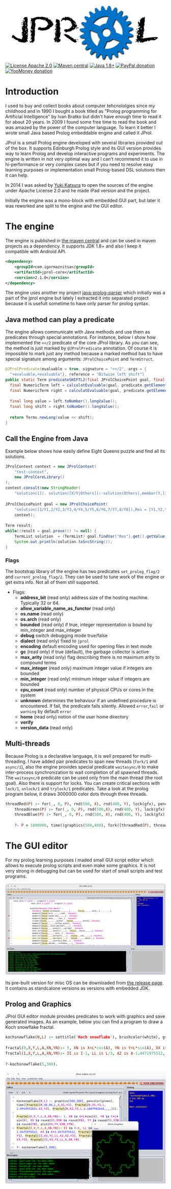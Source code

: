 ![JPROL logo](art/github_logo.png)   
[![License Apache 2.0](https://img.shields.io/badge/license-Apache%20License%202.0-green.svg)](http://www.apache.org/licenses/LICENSE-2.0)
[![Maven central](https://maven-badges.herokuapp.com/maven-central/com.igormaznitsa/jprol-core/badge.svg)](http://search.maven.org/#artifactdetails|com.igormaznitsa|jprol-core|2.1.0|jar)
[![Java 1.8+](https://img.shields.io/badge/java-1.8%2b-green.svg)](http://www.oracle.com/technetwork/java/javase/downloads/index.html)
[![PayPal donation](https://img.shields.io/badge/donation-PayPal-cyan.svg)](https://www.paypal.com/cgi-bin/webscr?cmd=_s-xclick&hosted_button_id=AHWJHJFBAWGL2)
[![YooMoney donation](https://img.shields.io/badge/donation-Yoo.money-blue.svg)](https://yoomoney.ru/to/41001158080699)


# Introduction
I used to buy and collect books about computer tehcnololgies since my childhood and in 1990 I bought a book titled as "Prolog programming for Artificial Intelligence" by Ivan Bratko but didn't have enough time to read it for about 20 years. In 2009 I found some free time to read the book and was amazed by the power of the computer language. To learn it better I wrote small Java based Prolog embeddable engine and called it JProl.   

JProl is a small Prolog engine developed with several libraries provided out of the box. It supports Edinburgh Prolog style and its GUI version provides way to learn Prolog and develop interactive programs and experiments. The engine is written in not very optimal way and I can't recommend it to use in hi-performance or very complex cases but if you need to resolve easy learning purposes or implementation small Prolog-based DSL solutions then it can help.   

In 2014 I was asked by [Yuki Katsura](http://iprolog.appstor.io/) to open the sources of the engine under Apache License 2.0 and he made iPad version and the project.

Initially the engine was a mono-block with embedded GUI part, but later it was reworked ane split to the engine and the GUI editor.

# The engine

The engine is published in [the maven central](https://search.maven.org/artifact/com.igormaznitsa/jprol-core/2.1.0/jar) and can be used in maven projects as a dependency. It supports JDK 1.8+ and also I keep it compatible with Android API.   
```xml
<dependency>
    <groupId>com.igormaznitsa</groupId>
    <artifactId>jprol-core</artifactId>
    <version>2.1.0</version>
</dependency>
```   
The engine uses another my project [java-prolog-parser](https://github.com/raydac/java-prolog-parser) which initially was a part of the jprol engine but lately I extracted it into separated project because it is usefult sometime to have only parser for prolog syntax. 

## Java method can play a predicate

The engine allows communicate with Java methods and use them as predicates through special annotations.
For instance, below I show how implemented the `<</2` predicate of the core JProl library. As you can see, the method is just marked by `@JProlPredicate` annotation. Of course it is impossible to mark just any method because a marked method has to have special signature among arguments: `JProlChoicePoint` and `TermStruct`.
```Java
@JProlPredicate(evaluable = true, signature = "<</2", args = {
  "+evaluable,+evaluable"}, reference = "Bitwise left shift")
public static Term predicateSHIFTL2(final JProlChoicePoint goal, final TermStruct predicate) {
  final NumericTerm left = calculatEvaluable(goal, predicate.getElement(0).findNonVarOrSame());
  final NumericTerm right = calculatEvaluable(goal, predicate.getElement(1).findNonVarOrSame());

  final long value = left.toNumber().longValue();
  final long shift = right.toNumber().longValue();

  return Terms.newLong(value << shift);
}
```

## Call the Engine from Java
Example below shows how easily define Eight Queens puzzle and find all its solutions.
```Java
JProlContext context = new JProlContext(
    "test-context",
    new JProlCoreLibrary()
);
context.consult(new StringReader(
    "solution([]). solution([X/Y|Others]):-solution(Others),member(Y,[1,2,3,4,5,6,7,8]),notattack(X/Y,Others). notattack(_,[]). notattack(X/Y,[X1/Y1 | Others]):- Y=\\=Y1, Y1-Y=\\=X1-X, Y1-Y=\\=X-X1, notattack(X/Y,Others). member(Item,[Item|Rest]). member(Item,[First|Rest]):-member(Item,Rest). template([1/Y1,2/Y2,3/Y3,4/Y4,5/Y5,6/Y6,7/Y7,8/Y8])."));

JProlChoicePoint goal = new JProlChoicePoint(
    "solution([1/Y1,2/Y2,3/Y3,4/Y4,5/Y5,6/Y6,7/Y7,8/Y8]),Res = [Y1,Y2,Y3,Y4,Y5,Y6,Y7,Y8].",
    context);

Term result;
while((result = goal.prove()) != null) {
    TermList solution  = (TermList) goal.findVar("Res").get().getValue();
    System.out.println(solution.toSrcString());
}
```

### Flags

The bootstrap library of the engine has two predicates `set_prolog_flag/2` and `current_prolog_flag/2`. They can be used to tune work of the engine or get extra info. Not all of them still supported.
- Flags:
    - __address_bit__ (read only) address size of the hosting machine. Typically 32 or 64.
    - __allow_variable_name_as_functor__ (read only)
    - __os.name__ (read only)
    - __os.arch__ (read only)
    - __bounded__ (read only) if true, integer representation is bound by min_integer and max_integer
    - __debug__ switch debugging mode true/false
    - __dialect__ (read only) fixed to `jprol`
    - __encoding__ default encoding used for opening files in text mode 
    - __gc__ (read only) if true (default), the garbage collector is active
    - __max_arity__ (read only) flag describing there is no maximum arity to compound terms
    - __max_integer__ (read only) maximum integer value if integers are bounded
    - __min_integer__ (read only) minimum integer value if integers are bounded
    - __cpu_count__ (read only) number of physical CPUs or cores in the system
    - __unknown__ determines the behaviour if an undefined procedure is encountered. If fail, the predicate fails silently. Allowed `error`,`fail` or `warning` by default `error`
    - __home__ (read only) notion of the user home directory
    - __verify__
    - __version_data__ (read only)


## Multi-threads
Because Prolog is a declarative language, it is well prepared for multi-threading. I have added pair predicates to span new threads (`fork/1` and `async/1`), also the engine provides special predicate `waitasync/0` to make inter-process synchronization to wait completion of all spawned threads. The `waitasync/0` predicate can be used only from the main thread (the root goal). Also there is support for locks. You can create critical sections with `lock/1`, `unlock/1` and `trylock/1` predicates. Take a look at the prolog program below, it draws 3000000 color dots through three threads.
```Prolog
threadRed(P) :- for(_, 0, P), rnd(500, X), rnd(400, Y), lock(gfx), pencolor(red), dot(X, Y), unlock(gfx), fail.
    threadGreen(P) :- for(_, 0, P), rnd(500,X), rnd(400, Y), lock(gfx), pencolor(green), dot(X, Y), unlock(gfx), fail.
    threadBlue(P) :- for(_, 0, P), rnd(500, X), rnd(400, Y), lock(gfx), pencolor(blue), dot(X,Y), unlock(gfx), fail.

    ?- P = 1000000, time((graphics(500,400), fork([threadRed(P), threadGreen(P), threadBlue(P)]))).
```

# The GUI editor

For my prolog learning purposes I maded small GUI script editor which allows to execute prolog scripts and even make some graphics. It is not very strong in debugging but can be used for start of small scripts and test programs.

![GUIEditor](https://github.com/raydac/jprol/blob/master/jprolguieditor.png)

Its pre-built version for misc OS can be downloaded from [the release page](https://github.com/raydac/java-prolog-parser/releases/latest). It contains as standcalone versions as versions with embedded JDK.

## Prolog and Graphics
JProl GUI editor module provides predicates to work with graphics and save generated images. As an example, below you can find a program to draw a Koch snowflake fractal.
```Prolog
kochsnowflake(N,L) :- settitle('Koch snowflake'), brushcolor(white), graphics(300,300), pencolor(red), time((fractal(N,30,80,L,0,X1,Y1), fractal(N,X1,Y1,L,2.0943951024,X2,Y2), fractal(N,X2,Y2,L,4.1887902048,_,_))).

fractal(0,X,Y,L,A,XN,YN):- !, XN is X+L*cos(A), YN is Y+L*sin(A), XX is round(X),XXN is round(XN), YY is round(Y),YYN is round(YN), plot(XX,YY,XXN,YYN).
fractal(I,X,Y,L,A,XN,YN):- II is I-1, LL is L/3, A2 is A-1.0471975512, A3 is A+1.0471975512, fractal(II,X,Y,LL,A,X1,Y1), fractal(II,X1,Y1,LL,A2,X2,Y2), fractal(II,X2,Y2,LL,A3,X3,Y3), fractal(II,X3,Y3,LL,A,XN,YN).

?-kochsnowflake(5,300).
```
![KochSnowflake](https://github.com/raydac/jprol/blob/master/jprolgui.png)

